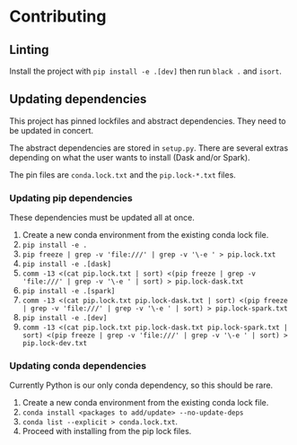 # Contributing

## Linting

Install the project with `pip install -e .[dev]`
then run `black .` and `isort`.

## Updating dependencies

This project has pinned lockfiles and abstract dependencies.
They need to be updated in concert.

The abstract dependencies are stored in `setup.py`.
There are several extras depending on what the user
wants to install (Dask and/or Spark).

The pin files are `conda.lock.txt` and the `pip.lock-*.txt` files.

### Updating pip dependencies

These dependencies must be updated all at once.

1. Create a new conda environment from the existing conda lock file.
2. `pip install -e .`
3. `pip freeze | grep -v 'file:///' | grep -v '\-e ' > pip.lock.txt`
4. `pip install -e .[dask]`
5. `comm -13 <(cat pip.lock.txt | sort) <(pip freeze | grep -v 'file:///' | grep -v '\-e ' | sort) > pip.lock-dask.txt`
6. `pip install -e .[spark]`
7. `comm -13 <(cat pip.lock.txt pip.lock-dask.txt | sort) <(pip freeze | grep -v 'file:///' | grep -v '\-e ' | sort) > pip.lock-spark.txt`
8. `pip install -e .[dev]`
9. `comm -13 <(cat pip.lock.txt pip.lock-dask.txt pip.lock-spark.txt | sort) <(pip freeze | grep -v 'file:///' | grep -v '\-e ' | sort) > pip.lock-dev.txt`

### Updating conda dependencies

Currently Python is our only conda dependency, so this should be rare.

1. Create a new conda environment from the existing conda lock file.
2. `conda install <packages to add/update> --no-update-deps`
3. `conda list --explicit > conda.lock.txt`.
4. Proceed with installing from the pip lock files.